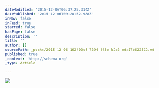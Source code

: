 ```yaml
---
dateModified: '2015-12-06T06:37:25.314Z'
datePublished: '2015-12-06T09:28:52.988Z'
inNav: false
inFeed: true
starred: false
hasPage: false
description: ''
title: ''
author: []
sourcePath: _posts/2015-12-06-162403cf-7894-443e-b2e8-eda17b622512.md
published: true
_context: 'http://schema.org'
_type: Article

---
```

![](https://the-grid-user-content.s3-us-west-2.amazonaws.com/c85d60f3-4028-47d1-887a-497ad94d0131.jpg)